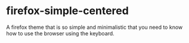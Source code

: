 # firefox-simple-centered
A firefox theme that is so simple and minimalistic that 
you need to know how to use the browser using the keyboard.
